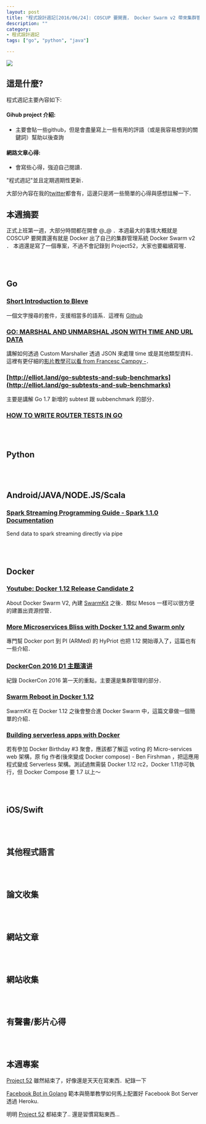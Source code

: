 ```yaml
---
layout: post
title: "程式設計週記[2016/06/24]: COSCUP 要開賣， Docker Swarm v2 帶來集群管理 "
description: ""
category: 
- 程式設計週記
tags: ["go", "python", "java"]

---
```


![](https://www.gdt.com/wp-content/uploads/2015/02/orchvirt.jpg)

這是什麼?
-----

程式週記主要內容如下:

#### Gihub project 介紹:
- 主要會貼一些github，但是會盡量寫上一些有用的評語（或是我容易想到的關鍵詞）幫助以後查詢

#### 網路文章心得:
- 會寫些心得，強迫自己閱讀．

"程式週記"並且定期週期性更新．

大部分內容在我的[twitter](https://twitter.com/Evan_Lin)都會有，這邊只是將一些簡單的心得與感想註解一下．

本週摘要
-----

正式上班第一週，大部分時間都在開會 @_@ ．本週最大的事情大概就是COSCUP 要開賣還有就是 Docker 出了自己的集群管理系統 Docker Swarm v2 ． 本週還是寫了一個專案，不過不會記錄到 Project52，大家也要繼續寫喔．


<br><br>

Go
-----

### [Short Introduction to Bleve](https://medium.com/wireless-registry-engineering/short-introduction-to-bleve-5de4bbf16657#.w13ltjj1u)

一個文字搜尋的套件，支援相當多的語系．這裡有 [Github](https://github.com/blevesearch/bleve)

### [GO: MARSHAL AND UNMARSHAL JSON WITH TIME AND URL DATA](https://ukiahsmith.com/blog/go-marshal-and-unmarshal-json-with-time-and-url-data/)

講解如何透過 Custom Marshaller 透過 JSON 來處理 time 或是其他類型資料．這裡有更仔細的[影片教學可以看 from Francesc Campoy -](https://www.youtube.com/watch?v=YgnD27GFcyA)．

### [http://elliot.land/go-subtests-and-sub-benchmarks](http://elliot.land/go-subtests-and-sub-benchmarks)

主要是講解 Go 1.7 新增的 subtest 跟 subbenchmark 的部分．

### [HOW TO WRITE ROUTER TESTS IN GO](http://eng.tapjoy.com/blog-list/how-to-write-router-tests-in-go)




<br><br>

Python
-----


<br><br>

Android/JAVA/NODE.JS/Scala
-----

### [Spark Streaming Programming Guide - Spark 1.1.0 Documentation](https://spark.apache.org/docs/latest/streaming-programming-guide.html)

Send data to spark streaming directly via pipe


<br><br>


Docker
-----

### [Youtube: Docker 1.12 Release Candidate 2](https://www.youtube.com/watch?time_continue=41&v=F7hoq0KwHD4)

About Docker Swarm V2, 內建 [SwarmKit](https://github.com/docker/swarmkit)  之後．類似 Mesos 一樣可以很方便的建置出資源控管．

### [More Microservices Bliss with Docker 1.12 and Swarm only](http://blog.hypriot.com/post/more-microservice-bliss-with-docker-1-12/)

專門幫 Docker port 到 PI (ARMed) 的 HyPriot 也把 1.12 開始導入了，這篇也有一些介紹．

### [DockerCon 2016 D1 主题演讲](http://mp.weixin.qq.com/s?__biz=MzA5NDY4NjUwOQ%3D%3D&mid=2458052417&idx=1&sn=133002e0027604cc947352c14d5e4dee&scene=1&srcid=06210H1tueiq1H2eIbvF5Frp&from=groupmessage&isappinstalled=0&utm_content=bufferc7cb9&utm_medium=social&utm_source=twitter.com&utm_campaign=buffer)

紀錄 DockerCon 2016  第一天的重點，主要還是集群管理的部分．

### [Swarm Reboot in Docker 1.12	](http://www.skippbox.com/swarm-reboot-in-docker-1-12/)

SwarmKit 在 Docker 1.12 之後會整合進 Docker Swarm 中，這篇文章做一個簡單的介紹．

### [Building serverless apps with Docker](https://blog.docker.com/2016/06/building-serverless-apps-with-docker/)

若有參加 Docker Birthday #3 聚會，應該都了解這 voting 的 Micro-services web 架構，原 fig 作者(後來變成 Docker compose) - Ben Firshman ，把這應用程式變成 Serverless 架構。測試過無需裝 Docker 1.12 rc2，Docker 1.11亦可執行，但 Docker Compose 要 1.7 以上～


<br><br>

iOS/Swift
-----


<br><br>

其他程式語言
-----


<br><br>

論文收集
-----


<br><br>


網站文章
-----



<br><br>


網站收集
-----


<br><br>

有聲書/影片心得
-----

<br><br>

本週專案
-----

[Project 52](https://github.com/kkdai/project52) 雖然結束了，好像還是天天在寫東西．紀錄一下

[Facebook Bot in Golang](https://github.com/kkdai/FBBotTemplate) 範本與簡單教學如何馬上配置好 Facebook Bot Server 透過 Heroku.

明明 [Project 52](https://github.com/kkdai/project52) 都結束了.. 還是習慣寫點東西... 
